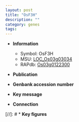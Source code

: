 ```yaml
---
layout: post
title: "OsF3H"
description: ""
category: genes
tags: 
---
```


* **Information**  
    + Symbol: OsF3H  
    + MSU: [LOC_Os03g03034](http://rice.uga.edu/cgi-bin/ORF_infopage.cgi?orf=LOC_Os03g03034)  
    + RAPdb: [Os03g0122300](http://rapdb.dna.affrc.go.jp/viewer/gbrowse_details/irgsp1?name=Os03g0122300)  

* **Publication**  

* **Genbank accession number**  

* **Key message**  

* **Connection**  

[//]: # * **Key figures**  


